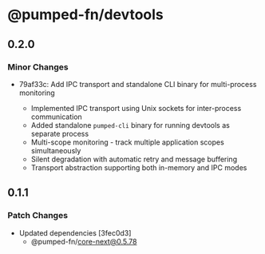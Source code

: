 # @pumped-fn/devtools

## 0.2.0

### Minor Changes

- 79af33c: Add IPC transport and standalone CLI binary for multi-process monitoring

  - Implemented IPC transport using Unix sockets for inter-process communication
  - Added standalone `pumped-cli` binary for running devtools as separate process
  - Multi-scope monitoring - track multiple application scopes simultaneously
  - Silent degradation with automatic retry and message buffering
  - Transport abstraction supporting both in-memory and IPC modes

## 0.1.1

### Patch Changes

- Updated dependencies [3fec0d3]
  - @pumped-fn/core-next@0.5.78
